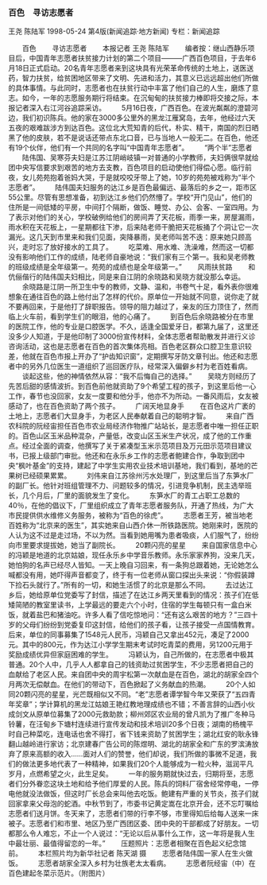 ### 百色　寻访志愿者
王尧  陈陆军
1998-05-24
第4版(新闻追踪·地方新闻)
专栏：新闻追踪

　　百色
　　寻访志愿者
　　本报记者  王尧  陈陆军
　　编者按：继山西静乐项目后，中国青年志愿者扶贫接力计划的第二个项目———广西百色项目，于去年6月18日正式启动。20名青年志愿者来到这块具有光荣革命传统的土地上，送医送药，智力扶贫，给贫困地区带来了文明、先进和活力，其意义已远远超出他们所做的具体事情。与此同时，志愿者也在扶贫行动中丰富了他们自己的人生，磨炼了意志。如今，一年的志愿服务期行将结束。在沉甸甸的扶贫接力棒即将交接之际，本报记者深入右江河谷追踪采访。
　　5月16日夜，广西百色。在波光粼粼的澄碧河边，我们初识陈兵。他的家在3000多公里外的黑龙江雁窝岛，去年，他经过六天五夜的艰难跋涉方到达百色。这位北大荒知青的后代，朴实、精干，南国的烈日晒黑了他的皮肤，若不是说话还带点东北口音，已与当地人一般无二。在百色，他还有19个伙伴，他们有一个共同的名字叫“中国青年志愿者”。
　　“两个半”志愿者
　　陆伟国、吴寒芬夫妇是江苏江阴峭岐镇一对普通的小学教师，夫妇俩很早就给团中央写信要求到艰苦的地方去支教，百色项目的启动使他们得偿心愿。临行前夜，女儿苑苑抱着爸妈大哭，于是就咬咬牙带上了她，10岁的苑苑被戏称为“半个志愿者”。
　　陆伟国夫妇服务的达江乡是百色最偏远、最落后的乡之一，距市区55公里。尽管有思想准备，初到达江乡他们仍然懵了。学校“开门见山”，他们的住所是一间低矮的平房，中间打个隔断，做饭、睡觉、办公、会客、一室四用。为了表示对他们的关心，学校破例给他们的房间弄了天花板，雨季一来，房屋漏雨，雨水积在天花板上，一星期都往下渗，后来陆老师干脆把天花板捅了个洞让它一次漏光。这几天到市里来和我们见面，突降暴雨，吴老师叫苦不迭：原来她只顾高兴，走时忘了放好接水的工具了。
　　吃菜难、用水难、洗澡难，然而这一切都没有影响他们工作的成绩，陆老师自豪地说：“我们家有三个第一。我和吴老师教的班级成绩是全年级第一。苑苑的成绩也是全年级第一。”
　　风雨扶贫路
　　和伉俪偕行的陆伟国夫妇相比，同是来自江阴的余晓路和吴晓方就没那么幸运。
　　余晓路是江阴一所卫生中专的教师，文静、温和，书卷气十足，看外表你很难想象在通往百色的路上他付出了怎样的代价。原单位一开始就不同意，说你走了就不要再回来，于是他打了辞职报告。领导的阻力越过了，亲友的压力顶住了，然而临上火车前，看到学生们的眼泪，他的心痛了。
　　到百色后余晓路被分在市里的医院工作，他的专业是口腔医学。不久，适逢全国爱牙日，都第九届了，这里还没多少人知道，于是他印制了3000份宣传材料，全体志愿者帮助散发并进行义诊咨询活动，这也是志愿者在百色的首次集体亮相。百色老区群众口腔卫生意识较差，他就在百色市报上开办了“护齿知识窗”，定期撰写牙防文章刊出。他还和志愿者中的另外几位医生一道组织了巡回医疗队，经常深入偏僻乡村为老百姓看病。
　　谈起这些，他的神情依然从容：“我不后悔自己的选择。”
　　吴晓方则经历了先苦后甜的感情波折。到百色前他就资助了9个希望工程的孩子，到这里后他一心工作，春节也没回家，女友一度要和他分手，他亦不为所动。一番风雨后，女友被感动了，也在百色资助了两个孩子。
　　广阔天地显身手
　　在百色这片广袤的土地上，志愿者们大显身手，为老区人民奉献着自己的聪明才智。
　　来自广西农科院的阮经宙担任百色市农业局经济作物推广站站长，是志愿者中唯一担任正职的。百色山区玉米品种混杂，产量低，改变山区玉米生产状况，成了他的工作重点。经过全面的调查，他撰写了关于紧凑型玉米示范项目及万元田示范项目建议书，已报上级部门审批。他还和在永乐乡工作的志愿者鲍建合作，争取到团中央“枫叶基金”的支持，建起了中学生实用农业技术培训基地，我们看到，基地的芒果树已经硕果累累。
　　刘伟来自江苏徐州污水处理厂，到这里后当了东笋水厂的副厂长。他针对班组管理不力、问题较多的情况，引进竞争机制，民主选举班长，几个月后，厂里的面貌发生了变化。
　　东笋水厂的青工占职工总数的40％，在他的倡议下，厂里组织成立了青年志愿者服务队，开通了热线，为广大市民提供供水维修义务服务，被称为“百色的徐虎”。
　　志愿者王芳，被当地老百姓称为“北京来的医生”，其实她来自山西介休一所铁路医院。她刚来时，医院的人认为这不过是走过场，不以为然。当看到她用嘴为患者吸痰，人们服气了，纷纷向市里要求提拔她，她当了副院长。
　　20颗闪亮的星星
　　来自国家信息中心的冯颖是地道的北京姑娘，现任永乐乡中学音乐教师。永乐家家养狗，没来几天，她怕狗的名声已经尽人皆知。一天上晚自习回来，有一条狗总跟着她，无论她怎么喊都没有用，她吓得声音都变了，终于有一位老师从窗口探出头来说：“你假装蹲下捡石头就行了。”所有的一切，和她生活惯了的北京是那么不同。
　　去过达江乡后，她给原单位党委写了封信，描述了在达江乡两天里看到的情况：孩子们在低矮简陋的教室里读书，上学最远的要走六个小时，住宿的学生每顿只有一盒白米饭，就着盐巴和猪油吃。许多人看了信吃惊地问：“还有这么艰苦的地方？”三四十岁的父母们纷纷到党委复印这封信，给他们的孩子看，让孩子接受一点国情教育。后来，单位的同事募集了1548元人民币，冯颖自己又拿出452元，凑足了2000元。其中的800元，作为达江小学学生期末考试时吃青菜的费用，另1200元用于奖励成绩优异但家庭困难的学生。
　　冯颖认为，自己所做的，在志愿者中极其普通。20个人中，几乎人人都拿自己的钱资助过贫困学生，不少志愿者把自己的血献给了老区人民。来自团中央的周宇松第一次献血是在百色，湖北的胡家全四个月两次无偿献血。在他们的带动下，百色掀起了义务献血的热潮。
　　20个人如同20颗闪亮的星星，光芒既相似又不同。“老”志愿者谭学智今年又荣获了“五四青年奖章”；学计算机的黑龙江姑娘王艳红教地理成绩也不错；不善言辞的山西小伙成剑文从原单位募集了2000元救助款；柳州郊区农业局的曾凡凯为了推广冬种马铃薯，在汪甸乡下塘村连续进行宣传发动和技术培训20多个日夜；湖南的杨槐平时自己种菜吃，连电话也舍不得打，省下钱来资助了贫困学生；湖北红安的耿永锋翻山越岭进行家访；北京建春广告公司的陈煜明、湖北的胡家全和广东的罗滨涛放弃了原来高额的收入……面对人们的赞誉，他们却说，我们所做的事微不足道，我们的做法更多地代表了一种精神，如果我们20个人能够成为一粒火种，滋润平凡岁月，点燃希望之火，此生足矣。
　　一年的服务期就快过去，归期将至，志愿者们分外眷恋这块土地和给予他们厚爱的人民。陈兵的饲料厂宿舍经常停电，一停电他就没法做饭，但这时厂长总会来叫他去吃饭。鲍建有严重的关节炎，孩子们就回家拿来父母泡的蛇酒。中秋节到了，市委书记黄定嵩在北京开会，还不忘叮嘱给志愿者们送月饼。冬天来了，志愿者们带的行李不够，市里得知后给每人送来一床被子。志愿者们和市里、地区乃至广西团区委、团中央的干部都成了好朋友。一切都那么令人难忘，不止一个人说过：“无论以后从事什么工作，这一年将是我人生中最壮丽、最值得留恋的一年。”
　　压题照片：志愿者相聚在百色起义纪念馆前。
　　本栏照片均为新华社记者  陈天湖  摄
　　志愿者陆伟国一家人在生火做饭。
　　志愿者胡家全深入乡村为壮族老太太看病。
　　志愿者阮经宙（中）在百色建起冬菜示范片。（附图片）
